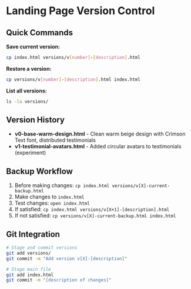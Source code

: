 # Landing Page Version Control

## Quick Commands

**Save current version:**
```bash
cp index.html versions/v[number]-[description].html
```

**Restore a version:**
```bash
cp versions/v[number]-[description].html index.html
```

**List all versions:**
```bash
ls -la versions/
```

## Version History

- **v0-base-warm-design.html** - Clean warm beige design with Crimson Text font, distributed testimonials
- **v1-testimonial-avatars.html** - Added circular avatars to testimonials (experiment)

## Backup Workflow

1. Before making changes: `cp index.html versions/v[X]-current-backup.html`
2. Make changes to `index.html`
3. Test changes: `open index.html`
4. If satisfied: `cp index.html versions/v[X+1]-[description].html`
5. If not satisfied: `cp versions/v[X]-current-backup.html index.html`

## Git Integration

```bash
# Stage and commit versions
git add versions/
git commit -m "Add version v[X]-[description]"

# Stage main file
git add index.html
git commit -m "[description of changes]"
```